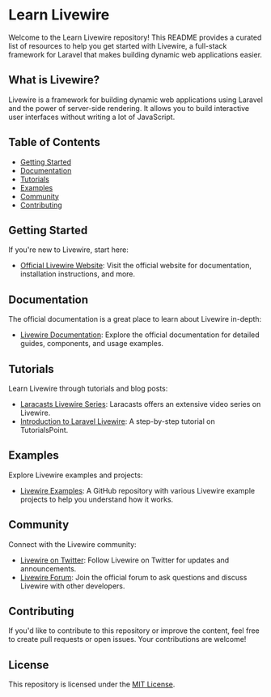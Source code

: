 # Learn Livewire

Welcome to the Learn Livewire repository! This README provides a curated list of resources to help you get started with Livewire, a full-stack framework for Laravel that makes building dynamic web applications easier.

## What is Livewire?

Livewire is a framework for building dynamic web applications using Laravel and the power of server-side rendering. It allows you to build interactive user interfaces without writing a lot of JavaScript.

## Table of Contents

- [Getting Started](#getting-started)
- [Documentation](#documentation)
- [Tutorials](#tutorials)
- [Examples](#examples)
- [Community](#community)
- [Contributing](#contributing)

## Getting Started

If you're new to Livewire, start here:

- [Official Livewire Website](https://laravel-livewire.com/): Visit the official website for documentation, installation instructions, and more.

## Documentation

The official documentation is a great place to learn about Livewire in-depth:

- [Livewire Documentation](https://laravel-livewire.com/docs): Explore the official documentation for detailed guides, components, and usage examples.

## Tutorials

Learn Livewire through tutorials and blog posts:

- [Laracasts Livewire Series](https://laracasts.com/series/livewire-for-front-enders): Laracasts offers an extensive video series on Livewire.
- [Introduction to Laravel Livewire](https://www.tutorialspoint.com/laravel/laravel_livewire.htm): A step-by-step tutorial on TutorialsPoint.

## Examples

Explore Livewire examples and projects:

- [Livewire Examples](https://github.com/livewire/examples): A GitHub repository with various Livewire example projects to help you understand how it works.

## Community

Connect with the Livewire community:

- [Livewire on Twitter](https://twitter.com/laravelLivewire): Follow Livewire on Twitter for updates and announcements.
- [Livewire Forum](https://laravel-livewire.com/forum): Join the official forum to ask questions and discuss Livewire with other developers.

## Contributing

If you'd like to contribute to this repository or improve the content, feel free to create pull requests or open issues. Your contributions are welcome!

## License

This repository is licensed under the [MIT License](LICENSE).
